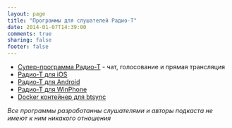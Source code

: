 ```yaml
---
layout: page
title: "Программы для слушателей Радио-Т"
date: 2014-01-07T14:39:00
comments: true
sharing: false
footer: false
---
```


* [Супер-программа Радио-Т](http://apps.radio-t.com/) - чат, голосование и прямая трансляция
* [Радио-Т для iOS](http://itunes.apple.com/us/app/radio-t-app/id371516632?mt=8)
* [Радио-Т для Android](http://market.android.com/details?id=org.dandelion.radiot)
* [Радио-Т для WinPhone](http://www.windowsphone.com/ru-ru/store/app/радио-т/c2468ca7-4ad6-45ed-9ffd-706644f0682e)
* [Docker контейнер для btsync](https://registry.hub.docker.com/u/maksim77/rt-btsync/)

_Все программы разработанны слушателями и авторы подкаста не имеют к ним никакого отношения_
